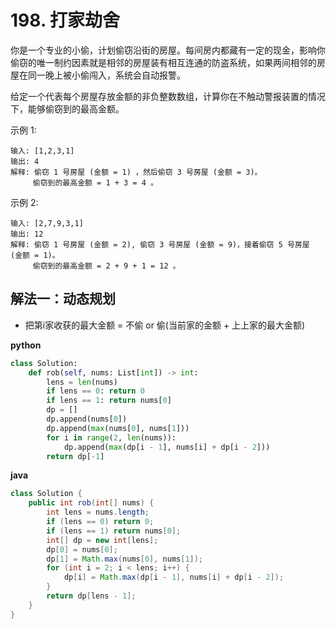 # 198. 打家劫舍
你是一个专业的小偷，计划偷窃沿街的房屋。每间房内都藏有一定的现金，影响你偷窃的唯一制约因素就是相邻的房屋装有相互连通的防盗系统，如果两间相邻的房屋在同一晚上被小偷闯入，系统会自动报警。

给定一个代表每个房屋存放金额的非负整数数组，计算你在不触动警报装置的情况下，能够偷窃到的最高金额。

示例 1:
```
输入: [1,2,3,1]
输出: 4
解释: 偷窃 1 号房屋 (金额 = 1) ，然后偷窃 3 号房屋 (金额 = 3)。
     偷窃到的最高金额 = 1 + 3 = 4 。
```

示例 2:
```
输入: [2,7,9,3,1]
输出: 12
解释: 偷窃 1 号房屋 (金额 = 2), 偷窃 3 号房屋 (金额 = 9)，接着偷窃 5 号房屋 (金额 = 1)。
     偷窃到的最高金额 = 2 + 9 + 1 = 12 。
```

## 解法一：动态规划
- 把第i家收获的最大金额 = 不偷 or 偷(当前家的金额 + 上上家的最大金额)

**python**
```python
class Solution:
    def rob(self, nums: List[int]) -> int:
        lens = len(nums)
        if lens == 0: return 0
        if lens == 1: return nums[0]
        dp = []
        dp.append(nums[0])
        dp.append(max(nums[0], nums[1]))
        for i in range(2, len(nums)):
            dp.append(max(dp[i - 1], nums[i] + dp[i - 2]))
        return dp[-1]
```

**java**
```java
class Solution {
    public int rob(int[] nums) {
        int lens = nums.length;
        if (lens == 0) return 0;
        if (lens == 1) return nums[0];
        int[] dp = new int[lens];
        dp[0] = nums[0];
        dp[1] = Math.max(nums[0], nums[1]);
        for (int i = 2; i < lens; i++) {
            dp[i] = Math.max(dp[i - 1], nums[i] + dp[i - 2]);
        }
        return dp[lens - 1];
    }
}
```
